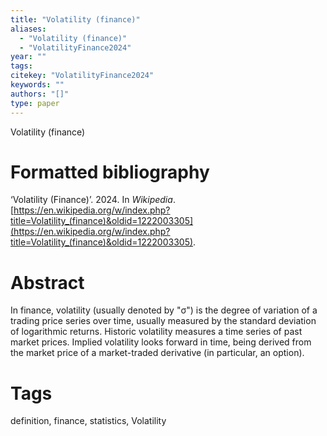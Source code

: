 ```yaml
---
title: "Volatility (finance)"
aliases:
  - "Volatility (finance)"
  - "VolatilityFinance2024"
year: ""
tags: 
citekey: "VolatilityFinance2024"
keywords: ""
authors: "[]"
type: paper
---
```

Volatility (finance)

# Formatted bibliography

‘Volatility (Finance)’. 2024. In _Wikipedia_. [https://en.wikipedia.org/w/index.php?title=Volatility_(finance)&oldid=1222003305](https://en.wikipedia.org/w/index.php?title=Volatility_(finance)&oldid=1222003305).


# Abstract

In finance, volatility (usually denoted by "σ") is the degree of variation of a trading price series over time, usually measured by the standard deviation of logarithmic returns.
Historic volatility measures a time series of past market prices.  Implied volatility looks forward in time, being derived from the market price of a market-traded derivative (in particular, an option).


# Tags
definition, finance, statistics, Volatility

